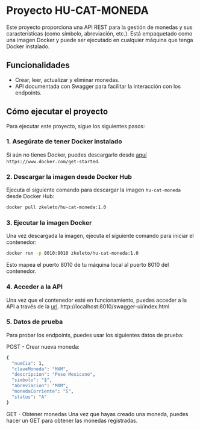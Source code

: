 # Proyecto HU-CAT-MONEDA

Este proyecto proporciona una API REST para la gestión de monedas y sus características (como símbolo, abreviación, etc.). Está empaquetado como una imagen Docker y puede ser ejecutado en cualquier máquina que tenga Docker instalado.

## Funcionalidades

- Crear, leer, actualizar y eliminar monedas.
- API documentada con Swagger para facilitar la interacción con los endpoints.

## Cómo ejecutar el proyecto

Para ejecutar este proyecto, sigue los siguientes pasos:

### 1. Asegúrate de tener Docker instalado

Si aún no tienes Docker, puedes descargarlo desde [aquí](https://www.docker.com/get-started) `https://www.docker.com/get-started`.

### 2. Descargar la imagen desde Docker Hub

Ejecuta el siguiente comando para descargar la imagen `hu-cat-moneda` desde Docker Hub:

```bash
docker pull zkeleto/hu-cat-moneda:1.0
```
### 3. Ejecutar la imagen Docker

Una vez descargada la imagen, ejecuta el siguiente comando para iniciar el contenedor:
```bash
docker run -p 8010:8010 zkeleto/hu-cat-moneda:1.0
```
Esto mapea el puerto 8010 de tu máquina local al puerto 8010 del contenedor.

### 4. Acceder a la API

Una vez que el contenedor esté en funcionamiento, puedes acceder a la API a través de la [url](http://localhost:8010/swagger-ui/index.html). http://localhost:8010/swagger-ui/index.html
### 5. Datos de prueba
Para probar los endpoints, puedes usar los siguientes datos de prueba:

POST - Crear nueva moneda:

```bash
{
  "numCia": 1,
  "claveMoneda": "MXM",
  "descripcion": "Peso Mexicano",
  "simbolo": "$",
  "abreviacion": "MXM",
  "monedaCorriente": "S",
  "status": "A"
}
```
GET - Obtener monedas
Una vez que hayas creado una moneda, puedes hacer un GET para obtener las monedas registradas.